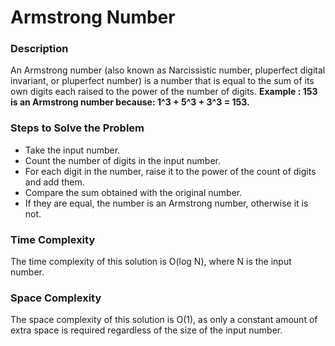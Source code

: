 # Armstrong Number

### Description
An Armstrong number (also known as Narcissistic number, pluperfect digital invariant, or pluperfect number) is a number that is equal to the sum of its own digits each raised to the power of the number of digits.
**Example :  153 is an Armstrong number because: 1^3 + 5^3 + 3^3 = 153.**

### Steps to Solve the Problem
 - Take the input number.
 - Count the number of digits in the input number.
 - For each digit in the number, raise it to the power of the count of digits and add them.
 - Compare the sum obtained with the original number.
 - If they are equal, the number is an Armstrong number, otherwise it is not.

### Time Complexity
The time complexity of this solution is O(log N), where N is the input number.

### Space Complexity
The space complexity of this solution is O(1), as only a constant amount of extra space is required regardless of the size of the input number.